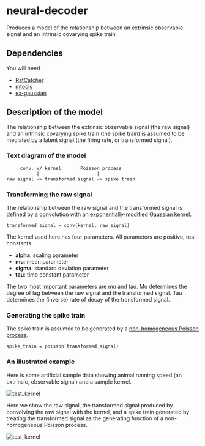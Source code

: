 # neural-decoder
Produces a model of the relationship between an extrinsic observable signal and an intrinsic covarying spike train

## Dependencies

You will need

* [RatCatcher](https://github.com/hasselmonians/RatCatcher)
* [mtools](https://github.com/sg-s/srinivas.gs_mtools)
* [ex-gaussian](https://github.com/hasselmonians/ex-gaussian)

## Description of the model

The relationship between the extrinsic observable signal (the raw signal)
and an intrinsic covarying spike train (the spike train) is assumed to be mediated
by a latent signal (the firing rate, or transformed signal).

### Text diagram of the model
```
     conv. w/ kernel       Poisson process
           |                     |
raw signal -> transformed signal -> spike train
```

### Transforming the raw signal
The relationship between the raw signal and the transformed signal
is defined by a convolution with an
[exponentially-modified Gaussian kernel](https://en.wikipedia.org/wiki/Exponentially_modified_Gaussian_distribution).

```
transformed_signal = conv(kernel, raw_signal)
```

The kernel used here has four parameters.
All parameters are positive, real constants.

* **alpha**: scaling parameter
* **mu**: mean parameter
* **sigma**: standard deviation parameter
* **tau**: time constant parameter

The two most important parameters are mu and tau.
Mu determines the degree of lag between the raw signal and the transformed signal.
Tau determines the (inverse) rate of decay of the transformed signal.

### Generating the spike train

The spike train is assumed to be generated by a
[non-homogeneous Poisson process](https://en.wikipedia.org/wiki/Poisson_point_process#Inhomogeneous_Poisson_point_process).

```
spike_train = poisson(transformed_signal)
```

### An illustrated example

Here is some artificial sample data showing animal running speed
(an extrinsic, observable signal)
and a sample kernel.

![test_kernel](https://user-images.githubusercontent.com/30243182/80112730-6ca6c200-854f-11ea-81a3-ce6a14e7e4dc.png)

Here we show the raw signal, the transformed signal
produced by convolving the raw signal with the kernel,
and a spike train generated by treating the transformed signal
as the generating function of a non-homogeneous Poisson process.

![test_kernel](https://user-images.githubusercontent.com/30243182/80112765-77615700-854f-11ea-9023-f8916a25f112.png)

<!-- ## Step 1: Collect the raw data

The raw data is in the form of `CMBHOME.Session` objects.
These can be loaded into `NeuralDecoder` objects
to extract the spike train.

The data tables which contain the post-processed datasets
can be found at:

```
scc1.bu.edu:/projectnb/hasselmogrp/ahoyland/data/holger/Holger-BandwidthEstimator.mat
scc1.bu.edu:/projectnb/hasselmogrp/ahoyland/data/caitlin/Caitlin-BandwidthEstimator.mat
```

The raw data files can be loaded from the filenames and filecodes.

```matlab
[neurodec, root] = RatCatcher.extract(dataTable, index, 'NeuralDecoder', @(x) strrep(x, 'projectnb', 'mnt'));
```

## Step 2: Extract the signals

Neither the bandwidth parameter nor the firing rate estimate is necessary
for this analysis.
Instead, it is important to acquire the spike train and extrinsic biological signals.

* The spike train exists in the `neurodec.spikeTrain` property.
* The animal running speed can be found in the `root.svel` property.
* The head direction can be found in the `root.headdir` property.

## Step 3: Fit a transformation to the biological signal

The model assumes that the spike train is encoding information found in the biological signal.
First, the biological signal is encoded in a latent time-varying signal.
Then, the cell emits spikes stochastically,
according to a Poisson process.

We assume that the transformation from the biological signal to the
latent time-varying signal can be written as a convolution.
We convolve the biological signal with an exponentially-modified Gaussian kernel.
Then, we treat this signal as the rate of a non-homogeneous Poisson process
and generate a spike train.

We maximize the log-likelihood of the Poisson process
in order to indirectly optimize the kernel parameters. -->
